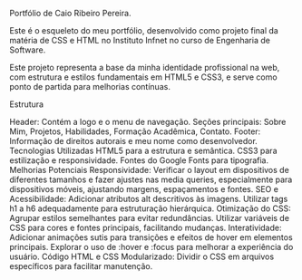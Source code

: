 Portfólio de Caio Ribeiro Pereira.


Este é o esqueleto do meu portfólio, desenvolvido como projeto final da matéria de CSS e HTML no Instituto Infnet no curso de Engenharia de Software. 

Este projeto representa a base da minha identidade profissional na web, com estrutura e estilos fundamentais em HTML5 e CSS3, e serve como ponto de partida para melhorias contínuas.

Estrutura

Header: Contém a logo e o menu de navegação.
Seções principais: Sobre Mim, Projetos, Habilidades, Formação Acadêmica, Contato.
Footer: Informação de direitos autorais e meu nome como desenvolvedor.
Tecnologias Utilizadas
HTML5 para a estrutura e semântica.
CSS3 para estilização e responsividade.
Fontes do Google Fonts para tipografia.
Melhorias Potenciais
Responsividade: Verificar o layout em dispositivos de diferentes tamanhos e fazer ajustes nas media queries, especialmente para dispositivos móveis, ajustando margens, espaçamentos e fontes.
SEO e Acessibilidade:
Adicionar atributos alt descritivos às imagens.
Utilizar tags h1 a h6 adequadamente para estruturação hierárquica.
Otimização do CSS:
Agrupar estilos semelhantes para evitar redundâncias.
Utilizar variáveis de CSS para cores e fontes principais, facilitando mudanças.
Interatividade:
Adicionar animações sutis para transições e efeitos de hover em elementos principais.
Explorar o uso de :hover e :focus para melhorar a experiência do usuário.
Código HTML e CSS Modularizado: Dividir o CSS em arquivos específicos para facilitar manutenção.
